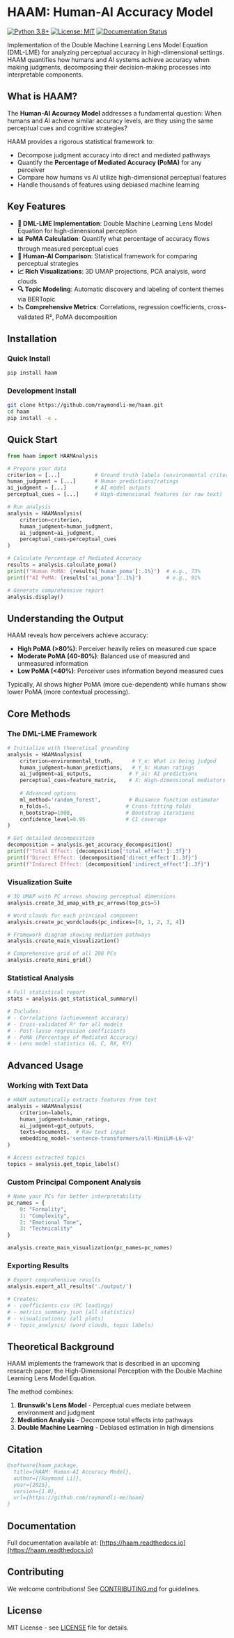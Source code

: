 # HAAM: Human-AI Accuracy Model

[![Python 3.8+](https://img.shields.io/badge/python-3.8+-blue.svg)](https://www.python.org/downloads/)
[![License: MIT](https://img.shields.io/badge/License-MIT-yellow.svg)](https://opensource.org/licenses/MIT)
[![Documentation Status](https://readthedocs.org/projects/haam/badge/?version=latest)](https://haam.readthedocs.io/en/latest/?badge=latest)

Implementation of the Double Machine Learning Lens Model Equation (DML-LME) for analyzing perceptual accuracy in high-dimensional settings. HAAM quantifies how humans and AI systems achieve accuracy when making judgments, decomposing their decision-making processes into interpretable components.

## What is HAAM?

The **Human-AI Accuracy Model** addresses a fundamental question: When humans and AI achieve similar accuracy levels, are they using the same perceptual cues and cognitive strategies? 

HAAM provides a rigorous statistical framework to:
- Decompose judgment accuracy into direct and mediated pathways
- Quantify the **Percentage of Mediated Accuracy (PoMA)** for any perceiver
- Compare how humans vs AI utilize high-dimensional perceptual features
- Handle thousands of features using debiased machine learning

## Key Features

- **🎯 DML-LME Implementation**: Double Machine Learning Lens Model Equation for high-dimensional perception
- **📊 PoMA Calculation**: Quantify what percentage of accuracy flows through measured perceptual cues
- **🧠 Human-AI Comparison**: Statistical framework for comparing perceptual strategies
- **📈 Rich Visualizations**: 3D UMAP projections, PCA analysis, word clouds
- **🔍 Topic Modeling**: Automatic discovery and labeling of content themes via BERTopic
- **📉 Comprehensive Metrics**: Correlations, regression coefficients, cross-validated R², PoMA decomposition

## Installation

### Quick Install
```bash
pip install haam
```

### Development Install
```bash
git clone https://github.com/raymondli-me/haam.git
cd haam
pip install -e .
```

## Quick Start

```python
from haam import HAAMAnalysis

# Prepare your data
criterion = [...]           # Ground truth labels (environmental criterion)
human_judgment = [...]      # Human predictions/ratings  
ai_judgment = [...]         # AI model outputs
perceptual_cues = [...]     # High-dimensional features (or raw text)

# Run analysis
analysis = HAAMAnalysis(
    criterion=criterion,
    human_judgment=human_judgment,
    ai_judgment=ai_judgment,
    perceptual_cues=perceptual_cues
)

# Calculate Percentage of Mediated Accuracy
results = analysis.calculate_poma()
print(f"Human PoMA: {results['human_poma']:.1%}")  # e.g., 73%
print(f"AI PoMA: {results['ai_poma']:.1%}")        # e.g., 91%

# Generate comprehensive report
analysis.display()
```

## Understanding the Output

HAAM reveals how perceivers achieve accuracy:

- **High PoMA (>80%)**: Perceiver heavily relies on measured cue space
- **Moderate PoMA (40-80%)**: Balanced use of measured and unmeasured information  
- **Low PoMA (<40%)**: Perceiver uses information beyond measured cues

Typically, AI shows higher PoMA (more cue-dependent) while humans show lower PoMA (more contextual processing).

## Core Methods

### The DML-LME Framework

```python
# Initialize with theoretical grounding
analysis = HAAMAnalysis(
    criterion=environmental_truth,      # Y_e: What is being judged
    human_judgment=human_predictions,   # Y_h: Human ratings
    ai_judgment=ai_outputs,            # Y_ai: AI predictions
    perceptual_cues=feature_matrix,    # X: High-dimensional mediators
    
    # Advanced options
    ml_method='random_forest',         # Nuisance function estimator
    n_folds=5,                        # Cross-fitting folds
    n_bootstrap=1000,                 # Bootstrap iterations
    confidence_level=0.95             # CI coverage
)

# Get detailed decomposition
decomposition = analysis.get_accuracy_decomposition()
print(f"Total Effect: {decomposition['total_effect']:.3f}")
print(f"Direct Effect: {decomposition['direct_effect']:.3f}")  
print(f"Indirect Effect: {decomposition['indirect_effect']:.3f}")
```

### Visualization Suite

```python
# 3D UMAP with PC arrows showing perceptual dimensions
analysis.create_3d_umap_with_pc_arrows(top_pcs=5)

# Word clouds for each principal component
analysis.create_pc_wordclouds(pc_indices=[0, 1, 2, 3, 4])

# Framework diagram showing mediation pathways
analysis.create_main_visualization()

# Comprehensive grid of all 200 PCs
analysis.create_mini_grid()
```

### Statistical Analysis

```python
# Full statistical report
stats = analysis.get_statistical_summary()

# Includes:
# - Correlations (achievement accuracy)
# - Cross-validated R² for all models
# - Post-lasso regression coefficients
# - PoMA (Percentage of Mediated Accuracy)
# - Lens model statistics (G, C, RX, RY)
```

## Advanced Usage

### Working with Text Data

```python
# HAAM automatically extracts features from text
analysis = HAAMAnalysis(
    criterion=labels,
    human_judgment=human_ratings,
    ai_judgment=gpt_outputs,
    texts=documents,  # Raw text input
    embedding_model='sentence-transformers/all-MiniLM-L6-v2'
)

# Access extracted topics
topics = analysis.get_topic_labels()
```

### Custom Principal Component Analysis

```python
# Name your PCs for better interpretability
pc_names = {
    0: "Formality",
    1: "Complexity",  
    2: "Emotional Tone",
    3: "Technicality"
}

analysis.create_main_visualization(pc_names=pc_names)
```

### Exporting Results

```python
# Export comprehensive results
analysis.export_all_results('./output/')

# Creates:
# - coefficients.csv (PC loadings)
# - metrics_summary.json (all statistics)
# - visualizations/ (all plots)
# - topic_analysis/ (word clouds, topic labels)
```

## Theoretical Background

HAAM implements the framework that is described in an upcoming research paper, the High-Dimensional Perception with the Double Machine Learning Lens Model Equation. 

The method combines:
1. **Brunswik's Lens Model** - Perceptual cues mediate between environment and judgment
2. **Mediation Analysis** - Decompose total effects into pathways  
3. **Double Machine Learning** - Debiased estimation in high dimensions

## Citation

```bibtex
@software{haam_package,
  title={HAAM: Human-AI Accuracy Model},
  author={[Raymond Li]},
  year={2025},
  version={1.0},
  url={https://github.com/raymondli-me/haam}
}
```

## Documentation

Full documentation available at: [https://haam.readthedocs.io](https://haam.readthedocs.io)

## Contributing

We welcome contributions! See [CONTRIBUTING.md](CONTRIBUTING.md) for guidelines.

## License

MIT License - see [LICENSE](LICENSE) file for details.
